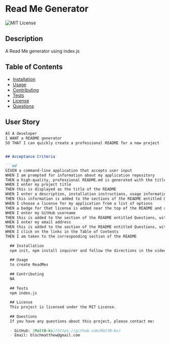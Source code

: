 # Read Me Generator
  ![MIT License](https://img.shields.io/badge/License-MIT-yellow.svg)

  
  ## Description
  A Read Me generator using index.js
  
  ## Table of Contents
  - [Installation](#installation)
  - [Usage](#usage)
  - [Contributing](#contributing)
  - [Tests](#tests)
  - [License](#license)
  - [Questions](#questions)


  ## User Story

```md
AS A developer
I WANT a README generator
SO THAT I can quickly create a professional README for a new project


## Acceptance Criteria

```md
GIVEN a command-line application that accepts user input
WHEN I am prompted for information about my application repository
THEN a high-quality, professional README.md is generated with the title of my project and sections entitled Description, Table of Contents, Installation, Usage, License, Contributing, Tests, and Questions
WHEN I enter my project title
THEN this is displayed as the title of the README
WHEN I enter a description, installation instructions, usage information, contribution guidelines, and test instructions
THEN this information is added to the sections of the README entitled Description, Installation, Usage, Contributing, and Tests
WHEN I choose a license for my application from a list of options
THEN a badge for that license is added near the top of the README and a notice is added to the section of the README entitled License that explains which license the application is covered under
WHEN I enter my GitHub username
THEN this is added to the section of the README entitled Questions, with a link to my GitHub profile
WHEN I enter my email address
THEN this is added to the section of the README entitled Questions, with instructions on how to reach me with additional questions
WHEN I click on the links in the Table of Contents
THEN I am taken to the corresponding section of the README
  
  ## Installation
  npm init, npm install inquirer and follow the directions in the video at https://drive.google.com/file/d/1YNr5FsLRC3vZ8vJD2tQFRP7KhKi_LpNV/view or copy my code from the index.js file
  
  ## Usage
  to create ReadMes
  
  ## Contributing
  NA
  
  ## Tests
  npm index.js
  
  ## License
  This project is licensed under the MIT License.
  
  ## Questions
  If you have any questions about this project, please contact me:
  
  - GitHub: [MattB-ks](https://github.com/MattB-ks)
  - Email: blochmatthew@gmail.com
    
  